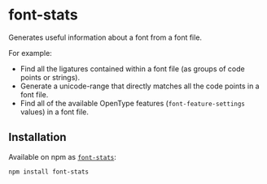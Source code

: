 # font-stats

Generates useful information about a font from a font file.

For example:

* Find all the ligatures contained within a font file (as groups of code points or strings).
* Generate a unicode-range that directly matches all the code points in a font file.
* Find all of the available OpenType features (`font-feature-settings` values) in a font file.

## Installation

Available on npm as [`font-stats`](https://www.npmjs.com/package/font-stats):

```
npm install font-stats
```
